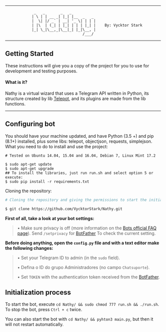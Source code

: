 * * *
                 _   _       _   _                                                                                                                                
                | \ | | __ _| |_| |__  _   _                                                                                                                      
                |  \| |/ _` | __| '_ \| | | |                                                                                                                     
                | |\  | (_| | |_| | | | |_| |    By: Vycktor Stark                                                                                                               
                |_| \_|\__,_|\__|_| |_|\__, |    
                                       /___/

                
* * *

## Getting Started

These instructions will give you a copy of the project for you to use for development and testing purposes.

#### What is it?

Nathy is a virtual wizard that uses a Telegram API written in Python, its structure created by lib [Telepot](https://github.com/nickoala/telepot), and its plugins are made from the lib functions.
* * *

## Configuring bot

You should have your machine updated, and have Python (3.5 +) and pip (8.1+) installed, plus some libs: telepot, objectjson, requests, simplejson. What you need to do to install and use the project:

```
# Tested on Ubuntu 14.04, 15.04 and 16.04, Debian 7, Linux Mint 17.2

$ sudo apt-get update
$ sudo apt-get upgrade
## To install the libraries, just run run.sh and select option 5 or execute: 
$ sudo pip install -r requirements.txt
```
Cloning the repository:
```bash
# Cloning the repository and giving the permissions to start the initiation script

$ git clone https://github.com/VycktorStark/Nathy.git

```


**First of all, take a look at your bot settings:**

> • Make sure privacy is off (more information on the [Bots official FAQ page](https://core.telegram.org/bots/faq#what-messages-will-my-bot-get)). Send `/setprivacy` for [BotFather](http://telegram.me/BotFather) To check the current setting.

**Before doing anything, open the `config.py` file and with a text editor make the following changes:**

> • Set your Telegram ID to admin (in the `sudo` field).
>
> • Defina o ID do grupo Administradores (no campo `Chatsuporte`).
>
> • Set `TOKEN` with the authentication token received from the [BotFather](http://telegram.me/BotFather).
>

## Initialization process

To start the bot, execute `cd Nathy/ && sudo chmod 777 run.sh && ./run.sh`. To stop the bot, press `Ctrl + c` twice.

You can also start the bot with `cd Nathy/ && pyhton3 main.py`, but then it will not restart automatically.
